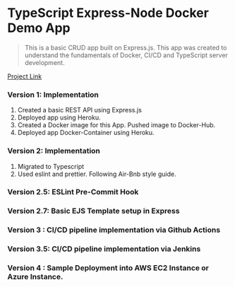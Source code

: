 # TypeScript Express-Node Docker Demo App

> This is a basic CRUD app built on Express.js. This app was created to understand the fundamentals of Docker, CI/CD and TypeScript server development.

[Project Link](https://github.com/MyCloudle/DevOps-Days/tree/main/Project%20Ideas/Docker-Node-Demo)

### Version 1: Implementation

1. Created a basic REST API using Express.js
2. Deployed app using Heroku.
3. Created a Docker image for this App. Pushed image to Docker-Hub.
4. Deployed app Docker-Container using Heroku.

### Version 2: Implementation

1. Migrated to Typescript
2. Used eslint and prettier. Following Air-Bnb style guide.

### Version 2.5: ESLint Pre-Commit Hook

### Version 2.7: Basic EJS Template setup in Express

### Version 3 : CI/CD pipeline implementation via Github Actions

### Version 3.5: CI/CD pipeline implementation via Jenkins

### Version 4 : Sample Deployment into AWS EC2 Instance or Azure Instance.
